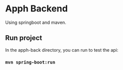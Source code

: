 # Apph Backend

Using springboot and maven.

## Run project

In the apph-back directory, you can run to test the api:

### `mvn spring-boot:run`